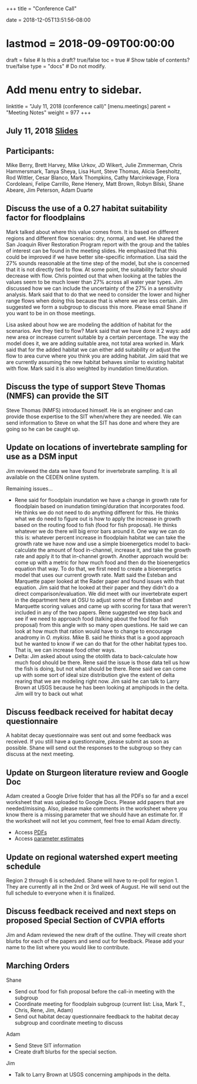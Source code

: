 +++
title = "Conference Call"

date = 2018-12-05T13:51:56-08:00
# lastmod = 2018-09-09T00:00:00

draft = false  # Is this a draft? true/false
toc = true  # Show table of contents? true/false
type = "docs"  # Do not modify.

# Add menu entry to sidebar.
linktitle = "July 11, 2018 (conference call)"
[menu.meetings]
  parent = "Meeting Notes"
  weight = 977
+++

## July 11, 2018 [Slides](https://s3-us-west-2.amazonaws.com/cvpia-meeting-slides/July+11+2018+meeting+slides.pdf)

## Participants:
Mike Berry, Brett Harvey, Mike Urkov, JD Wikert, Julie Zimmerman, Chris Hammersmark, Tanya Sheya, Lisa Hunt, Steve Thomas, Alicia Seesholtz, Rod Wittler, Cesar Blanco, Mark Thompkins, Cathy Marcinkevage, Flora Cordoleani, Felipe Carrillo, Rene Henery, Matt Brown, Robyn Bilski, Shane Abeare, Jim Peterson, Adam Duarte

## Discuss the use of a 0.27 habitat suitability factor for floodplains
Mark talked about where this value comes from. It is based on different regions and different flow scenarios: dry, normal, and wet. He shared the San Joaquin River Restoration Program report with the group and the tables of interest can be found in the meeting slides. He emphasized that this could be improved if we have better site-specific information. Lisa said the 27% sounds reasonable at the time step of the model, but she is concerned that it is not directly tied to flow. At some point, the suitability factor should decrease with flow. Chris pointed out that when looking at the tables the values seem to be much lower than 27% across all water year types. Jim discussed how we can include the uncertainty of the 27% in a sensitivity analysis. Mark said that to do that we need to consider the lower and higher range flows when doing this because that is where we are less certain. Jim suggested we form a subgroup to discuss this more. Please email Shane if you want to be in on those meetings.

Lisa asked about how we are modeling the addition of habitat for the scenarios. Are they tied to flow? Mark said that we have done it 2 ways: add new area or increase current suitable by a certain percentage. The way the model does it, we are adding suitable area, not total area worked in. Mark said that for the added habitat we can either add suitability or adjust the flow to area curve where you think you are adding habitat. Jim said that we are currently assuming the new habitat behaves similar to existing habitat with flow. Mark said it is also weighted by inundation time/duration.

## Discuss the type of support Steve Thomas (NMFS) can provide the SIT

Steve Thomas (NMFS) introduced himself. He is an engineer and can provide those expertise to the SIT when/where they are needed. We can send information to Steve on what the SIT has done and where they are going so he can be caught up.



## Update on locations of invertebrate sampling for use as a DSM input

Jim reviewed the data we have found for invertebrate sampling. It is all available on the CEDEN online system.

Remaining issues…

- Rene said for floodplain inundation we have a change in growth rate for floodplain based on inundation timing/duration that incorporates food. He thinks we do not need to do anything different for this. He thinks what we do need to figure out is how to apply the increase in growth based on the routing food to fish (food for fish proposal). He thinks whatever we do there will big error bars around it. One way we can do this is: whatever percent increase in floodplain habitat we can take the growth rate we have now and use a simple bioenergetics model to back-calculate the amount of food in-channel, increase it, and take the growth rate and apply it to that in-channel growth. Another approach would be: come up with a metric for how much food and then do the bioenergetics equation that way. To do that, we first need to create a bioenergetics model that uses our current growth rate. Matt said the Esteban and Marquette paper looked at the Rader paper and found issues with that equation. Jim said that he looked at their paper and they didn&#39;t do a direct comparison/evaluation. We did meet with our invertebrate expert in the department here at OSU to adjust some of the Esteban and Marquette scoring values and came up with scoring for taxa that weren&#39;t included in any of the two papers. Rene suggested we step back and see if we need to approach food (talking about the food for fish proposal) from this angle with so many open questions. He said we can look at how much that ration would have to change to encourage anadromy in _O. mykiss_. Mike B. said he thinks that is a good approach but he wanted to know if we can do that for the other habitat types too. That is, we can increase food other ways.
- Delta: Jim asked about using the otolith data to back-calculate how much food should be there. Rene said the issue is those data tell us how the fish is doing, but not what should be there. Rene said we can come up with some sort of ideal size distribution give the extent of delta rearing that we are modeling right now. Jim said he can talk to Larry Brown at USGS because he has been looking at amphipods in the delta. Jim will try to back out what

## Discuss feedback received for habitat decay questionnaire

A habitat decay questionnaire was sent out and some feedback was received. If you still have a questionnaire, please submit as soon as possible. Shane will send out the responses to the subgroup so they can discuss at the next meeting.



## Update on Sturgeon literature review and Google Doc

Adam created a Google Drive folder that has all the PDFs so far and a excel worksheet that was uploaded to Google Docs. Please add papers that are needed/missing. Also, please make comments in the worksheet where you know there is a missing parameter that we should have an estimate for. If the worksheet will not let you comment, feel free to email Adam directly.

- Access [PDFs](https://drive.google.com/drive/folders/1npHEf\_yXd5Xwraih0qwnZo6rDSutLBk\_?usp=sharing)
- Access [parameter estimates](https://docs.google.com/spreadsheets/d/1WorqjW1muDCIEXoVreyalJWnQ\_JWawWn8rA1xxtrTxE/edit?usp=sharing)

## Update on regional watershed expert meeting schedule

Region 2 through 6 is scheduled. Shane will have to re-poll for region 1. They are currently all in the 2nd or 3rd week of August. He will send out the full schedule to everyone when it is finalized.

## Discuss feedback received and next steps on proposed Special Section of CVPIA efforts

Jim and Adam reviewed the new draft of the outline. They will create short blurbs for each of the papers and send out for feedback. Please add your name to the list where you would like to contribute.



## Marching Orders 

Shane

- Send out food for fish proposal before the call-in meeting with the subgroup
- Coordinate meeting for floodplain subgroup (current list: Lisa, Mark T., Chris, Rene, Jim, Adam)
- Send out habitat decay questionnaire feedback to the habitat decay subgroup and coordinate meeting to discuss

Adam

- Send Steve SIT information
- Create draft blurbs for the special section.

Jim

- Talk to Larry Brown at USGS concerning amphipods in the delta.